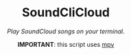 <h1 align="center">SoundCliCloud</h1>
<p align="center"><i>Play SoundCloud songs on your terminal.</i></p>
<p align="center"><a href="https://user-images.githubusercontent.com/72035730/155010250-6051cfa4-8c83-41e1-8420-e73b77e577c8.mp4"></a></p>
<p align="center"><b>IMPORTANT</b>: this script uses <a href="https://mpv.io/">mpv</a></p>




